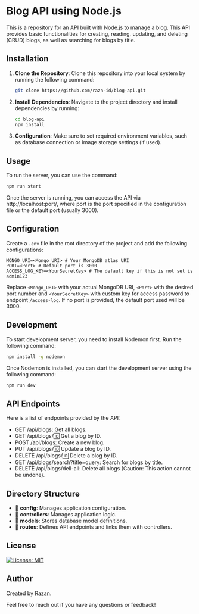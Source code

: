 # Blog API using Node.js

This is a repository for an API built with Node.js to manage a blog. This API provides basic functionalities for creating, reading, updating, and deleting (CRUD) blogs, as well as searching for blogs by title.

## Installation

1. **Clone the Repository**: Clone this repository into your local system by running the following command:

   ```bash
   git clone https://github.com/razn-id/blog-api.git
   ```

2. **Install Dependencies**: Navigate to the project directory and install dependencies by running:

   ```bash
   cd blog-api
   npm install
   ```

3. **Configuration**: Make sure to set required environment variables, such as database connection or image storage settings (if used).

## Usage

To run the server, you can use the command:

```bash
npm run start
```

Once the server is running, you can access the API via http://localhost:port/, where port is the port specified in the configuration file or the default port (usually 3000).

## Configuration

Create a `.env` file in the root directory of the project and add the following configurations:

```env
MONGO_URI=<Mongo_URI> # Your MongoDB atlas URI
PORT=<Port> # Default port is 3000
ACCESS_LOG_KEY=<YourSecretKey> # The default key if this is not set is admin123
```

Replace `<Mongo_URI>` with your actual MongoDB URI, `<Port>` with the desired port number and `<YourSecretKey>` with custom key for access password to endpoint `/access-log`. If no port is provided, the default port used will be 3000.

## Development

To start development server, you need to install Nodemon first. Run the following command:

```bash
npm install -g nodemon
```

Once Nodemon is installed, you can start the development server using the following command:

```bash
npm run dev
```

## API Endpoints

Here is a list of endpoints provided by the API:

- GET /api/blogs: Get all blogs.
- GET /api/blogs/:id: Get a blog by ID.
- POST /api/blogs: Create a new blog.
- PUT /api/blogs/:id: Update a blog by ID.
- DELETE /api/blogs/:id: Delete a blog by ID.
- GET /api/blogs/search?title=query: Search for blogs by title.
- DELETE /api/blogs/dell-all: Delete all blogs (Caution: This action cannot be undone).

## Directory Structure

- 📂 **config**: Manages application configuration.
- 📂 **controllers**: Manages application logic.
- 📂 **models**: Stores database model definitions.
- 📂 **routes**: Defines API endpoints and links them with controllers.

## License

[![License: MIT](https://img.shields.io/badge/License-MIT-yellow.svg)](https://opensource.org/licenses/MIT)

## Author

Created by [Razan](https://github.com/razn-id).

Feel free to reach out if you have any questions or feedback!
